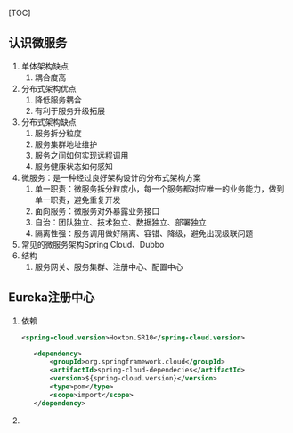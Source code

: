 [TOC]

## 认识微服务

1. 单体架构缺点
    1. 耦合度高
2. 分布式架构优点
    1. 降低服务耦合
    2. 有利于服务升级拓展
3. 分布式架构缺点
    1. 服务拆分粒度
    2. 服务集群地址维护
    3. 服务之间如何实现远程调用
    4. 服务健康状态如何感知
4. 微服务：是一种经过良好架构设计的分布式架构方案
    1. 单一职责：微服务拆分粒度小，每一个服务都对应唯一的业务能力，做到单一职责，避免重复开发
    2. 面向服务：微服务对外暴露业务接口
    3. 自治：团队独立、技术独立、数据独立、部署独立
    4. 隔离性强：服务调用做好隔离、容错、降级，避免出现级联问题
5. 常见的微服务架构Spring Cloud、Dubbo
6. 结构
    1. 服务网关、服务集群、注册中心、配置中心

## Eureka注册中心

1. 依赖
   ```xml
   <spring-cloud.version>Hoxton.SR10</spring-cloud.version>
   
      <dependency>
          <groupId>org.springframework.cloud</groupId>
          <artifactId>spring-cloud-dependecies</artifactId>
          <version>${spring-cloud.version}</version>
          <type>pom</type>
          <scope>import</scope>
      </dependency>
   ```
2. 



